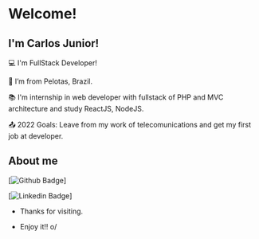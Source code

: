 # Welcome!

 

## I'm Carlos Junior!

 

:computer: I'm FullStack Developer!

:house_with_garden: I’m from Pelotas, Brazil.

:books: I'm internship in web developer with fullstack of PHP and MVC architecture and study ReactJS, NodeJS.

:outbox_tray: 2022 Goals: Leave from my work of telecomunications and get my first job at developer.

 

## About me

[![Github Badge](https://img.shields.io/badge/-Github-000?style=flat-square&logo=Github&logoColor=white&link=https://github.com/juniortro)]

[![Linkedin Badge](https://img.shields.io/badge/-LinkedIn-blue?style=flat-square&logo=Linkedin&logoColor=white&link=https://www.linkedin.com/in/carlos-alberto-silveira-de-azambuja-junior-a86320183/)]



- Thanks for visiting.

- Enjoy it!! o/
